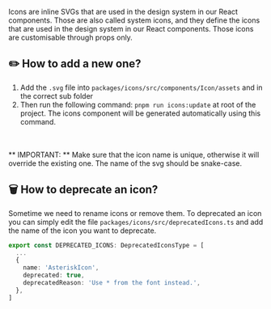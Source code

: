 Icons are inline SVGs that are used in the design system in our React components.
Those are also called system icons, and they define the icons that are used in the design system in our React components.
Those icons are customisable through props only.

## ✏️ How to add a new one?

1. Add the `.svg` file into `packages/icons/src/components/Icon/assets` and in the correct sub folder
2. Then run the following command:
`pnpm run icons:update` at root of the project. The icons component will be generated automatically using this command.
<br />
<br />
** IMPORTANT: ** Make sure that the icon name is unique, otherwise it will override the existing one.
The name of the svg should be snake-case.

## 🗑️ How to deprecate an icon?

Sometime we need to rename icons or remove them. To deprecated an icon you can simply edit the file `packages/icons/src/deprecatedIcons.ts` and add the name of the icon you want to deprecate.

```ts
export const DEPRECATED_ICONS: DeprecatedIconsType = [
  ...
  {
    name: 'AsteriskIcon',
    deprecated: true,
    deprecatedReason: 'Use * from the font instead.',
  },
]
```
